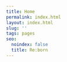 ```yaml
---
title: Home
permalink: index.html
layout: index.html
slug: ''
tags: pages
seo:
  noindex: false
  title: Re:born
---
```



